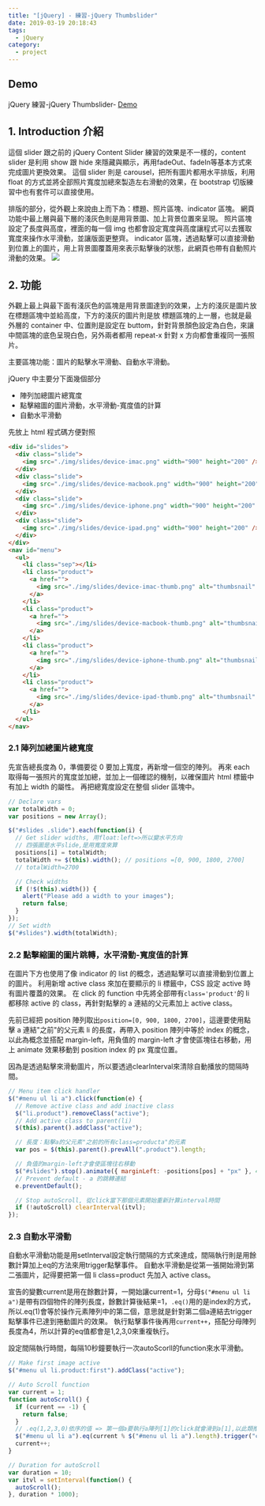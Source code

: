 ```yaml
---
title: "[jQuery] - 練習-jQuery Thumbslider"
date: 2019-03-19 20:18:43
tags:
  - jQuery
category:
  - project
---
```


## Demo

jQuery 練習-jQuery Thumbslider- [Demo](https://orow.github.io/MyProjects/ProjectsInJS&jQuery/ApplyStyleThumbslider/index.html)

## 1. Introduction 介紹

這個 slider 跟之前的 jQuery Content Slider 練習的效果是不一樣的，content slider 是利用 show 跟 hide 來隱藏與顯示，再用fadeOut、fadeIn等基本方式來完成圖片更換效果。
這個 slider 則是 carousel，把所有圖片都用水平排版，利用 float 的方式並將全部照片寬度加總來製造左右滑動的效果，在 bootstrap 切版練習中也有套件可以直接使用。

排版的部分，從外觀上來說由上而下為：標題、照片區塊、indicator 區塊。
網頁功能中最上層與最下層的淺灰色則是用背景圖、加上背景位置來呈現。
照片區塊設定了長度與高度，裡面的每一個 img 也都會設定寬度與高度讓程式可以去獲取寬度來操作水平滑動，並讓版面更整齊。
indicator 區塊，透過點擊可以直接滑動到位置上的圖片，用上背景圖覆蓋用來表示點擊後的狀態，此網頁也帶有自動照片滑動的效果。
![](https://i.imgur.com/NIY8W6V.png)

## 2. 功能

外觀上最上與最下面有淺灰色的區塊是用背景圖達到的效果，上方的淺灰是圖片放在標題區塊中並給高度，下方的淺灰的圖片則是放 標題區塊的上一層，也就是最外層的 container 中、位置則是設定在 buttom，針對背景顏色設定為白色，來讓中間區塊的底色呈現白色，另外兩者都用 repeat-x 針對 x 方向都會重複同一張照片。

主要區塊功能：圖片的點擊水平滑動、自動水平滑動。

jQuery 中主要分下面幾個部分

- 陣列加總圖片總寬度
- 點擊縮圖的圖片滑動，水平滑動-寬度值的計算
- 自動水平滑動

先放上 html 程式碼方便對照

```html
<div id="slides">
  <div class="slide">
    <img src="./img/slides/device-imac.png" width="900" height="200" />
  </div>
  <div class="slide">
    <img src="./img/slides/device-macbook.png" width="900" height="200" />
  </div>
  <div class="slide">
    <img src="./img/slides/device-iphone.png" width="900" height="200" />
  </div>
  <div class="slide">
    <img src="./img/slides/device-ipad.png" width="900" height="200" />
  </div>
</div>
<nav id="menu">
  <ul>
    <li class="sep"></li>
    <li class="product">
      <a href="">
        <img src="./img/slides/device-imac-thumb.png" alt="thumbsnail" />
      </a>
    </li>
    <li class="product">
      <a href="">
        <img src="./img/slides/device-macbook-thumb.png" alt="thumbsnail" />
      </a>
    </li>
    <li class="product">
      <a href="">
        <img src="./img/slides/device-iphone-thumb.png" alt="thumbsnail" />
      </a>
    </li>
    <li class="product">
      <a href="">
        <img src="./img/slides/device-ipad-thumb.png" alt="thumbsnail" />
      </a>
    </li>
  </ul>
</nav>
```

### 2.1 陣列加總圖片總寬度

先宣告總長度為 0，準備要從 0 要加上寬度，再新增一個空的陣列。
再來 each 取得每一張照片的寬度並加總，並加上一個確認的機制，以確保圖片 html 標籤中有加上 width 的屬性。
再把總寬度設定在整個 slider 區塊中。

```js
// Declare vars
var totalWidth = 0;
var positions = new Array();

$("#slides .slide").each(function(i) {
  // Get slider widths, 用float:left=>所以變水平方向
  // 四張圖是水平slide,是用寬度來算
  positions[i] = totalWidth;
  totalWidth += $(this).width(); // positions =[0, 900, 1800, 2700]
  // totalWidth=2700

  // Check widths
  if (!$(this).width()) {
    alert("Please add a width to your images");
    return false;
  }
});
// Set width
$("#slides").width(totalWidth);
```

### 2.2 點擊縮圖的圖片跳轉，水平滑動-寬度值的計算

在圖片下方也使用了像 indicator 的 list 的概念，透過點擊可以直接滑動到位置上的圖片。
利用新增 active class 來加在要顯示的 li 標籤中，CSS 設定 active 時有圖片覆蓋的效果。
在 click 的 function 中先將全部帶有`class='product'`的 li 都移除 active 的 class，再針對點擊的 a 連結的父元素加上 active class。

先前已經把 position 陣列取出`position=[0, 900, 1800, 2700]`，這邊要使用點擊 a 連結"之前"的父元素 li 的長度，再帶入 position 陣列中等於 index 的概念，以此為概念並搭配 margin-left，用負值的 margin-left 才會使區塊往右移動，用上 animate 效果移動到 position index 的 px 寬度位置。

因為是透過點擊來滑動圖片，所以要透過clearInterval來清除自動播放的間隔時間。

```js
// Menu item click handler
$("#menu ul li a").click(function(e) {
  // Remove active class and add inactive class
  $("li.product").removeClass("active");
  // Add active class to parent(li)
  $(this).parent().addClass("active");

  // 長度：點擊a的父元素"之前的所有class=producta"的元素
  var pos = $(this).parent().prevAll(".product").length;

  // 負值的margin-left才會使區塊往右移動
  $("#slides").stop().animate({ marginLeft: -positions[pos] + "px" }, 450);
  // Prevent default - a 的跳轉連結
  e.preventDefault();

  // Stop autoScroll, 從click當下那個元素開始重新計算interval時間
  if (!autoScroll) clearInterval(itvl);
});
```

### 2.3 自動水平滑動

自動水平滑動功能是用setInterval設定執行間隔的方式來達成，間隔執行則是用餘數計算加上eq的方法來用trigger點擊事件。
自動水平滑動是從第一張開始滑到第二張圖片，記得要把第一個 li class=product 先加入 active class。

宣告的變數current是用在餘數計算，一開始讓current=1，分母`$("#menu ul li a")`是帶有四個物件的陣列長度，餘數計算後結果=1，`.eq()`用的是index的方式，所以.eq(1)會等於操作元素陣列中的第二個，意思就是針對第二個a連結去trigger點擊事件已達到捲動圖片的效果。
執行點擊事件後再用`current++`，搭配分母陣列長度為4，所以計算的eq值都會是1,2,3,0來重複執行。

設定間隔執行時間，每隔10秒鐘要執行一次autoScorll的function來水平滑動。


```js
// Make first image active
$("#menu ul li.product:first").addClass("active");

// Auto Scroll function
var current = 1;
function autoScroll() {
  if (current == -1) {
    return false;
  }
  // .eq(1,2,3,0)依序的值 => 第一個a要執行a陣列[1]的click就會滑到a[1],以此類推
  $("#menu ul li a").eq(current % $("#menu ul li a").length).trigger("click", [true]);
  current++;
}

// Duration for autoScroll
var duration = 10;
var itvl = setInterval(function() {
  autoScroll();
}, duration * 1000);
```
